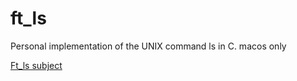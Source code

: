 # ft_ls
Personal implementation of the UNIX command ls in C. macos  only

[Ft_ls subject](https://cdn.intra.42.fr/pdf/pdf/1797/ft_ls.en.pdf)
